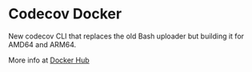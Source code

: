 # Codecov Docker

New codecov CLI that replaces the old Bash uploader but building it for AMD64 and ARM64.

More info at [Docker Hub](https://hub.docker.com/r/d8vjork/codecov)